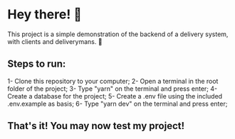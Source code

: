 # Hey there! :wave:

This project is a simple demonstration of the backend of a delivery system, with clients and deliverymans. :motor_scooter:

## Steps to run:

1- Clone this repository to your computer;
2- Open a terminal in the root folder of the project;
3- Type "yarn" on the terminal and press enter;
4- Create a database for the project;
5- Create a .env file using the included .env.example as basis;
6- Type "yarn dev" on the terminal and press enter;

## That's it! You may now test my project!

